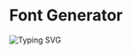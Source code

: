 # Font Generator

![Typing SVG](https://readme-typing-svg.demolab.com?font=Fira+Code&size=30&pause=1000&width=435&lines=+%F0%9D%91%AF%F0%9D%92%86%F0%9D%92%8D%F0%9D%92%8D%F0%9D%92%90+%F0%9D%92%95%F0%9D%92%86%F0%9D%92%99%F0%9D%92%95+%F0%9D%92%94%F0%9D%92%95%F0%9D%92%93%F0%9D%92%8A%F0%9D%92%8F%F0%9D%92%88+%F0%9D%92%87%F0%9D%92%90%F0%9D%92%93+%F0%9D%92%84%F0%9D%92%90%F0%9D%92%90%F0%9D%92%8D)